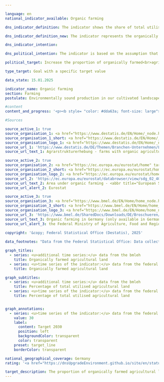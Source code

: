 ```yaml
---

language: en        
national_indicator_available: Organic farming        

dns_indicator_definition: The indicator shows the share of total utilised agricultural area in Germany that is cultivated by organically managed farms subject to the control system regulated by the <abbr title="European Union" tabindex="0">EU</abbr> legislation on organic farming (Regulation (EC) No. 834/2007&nbsp;and the implementing rules). It includes land that has been fully converted to organic management as well as areas still undergoing conversion.        

dns_indicator_definition_new: The indicator represents the organically farmed area of agricultural holdings subject to the control procedure of <abbr title="European Union" tabindex="0">EU</abbr> legislation on organic farming (Regulation [EC] No. 848/2018&nbsp;and implementing provisions) as a proportion of the total farmed area in Germany (in per cent). This includes both areas that have been fully converted to organic farming and those that are still in the process of conversion.        

dns_indicator_intention:         

dns_political_intention: The indicator is based on the assumption that organic farming conserves and protects natural resources to a particularly high degree. It has a variety of positive effects on nature, the climate and the environment and serves to produce high-quality food.        

political_target: Increase the proportion of organically farmed<br>agricultural land to 30&nbsp;per cent by 2030        

type_target: Goal with a specific target value        

data_state: 15.01.2025        

indicator_name: Organic farming        
section: Farming        
postulate: Environmentally sound production in our cultivated landscapes        

#content         
content_and_progress: '<p><b style= "color: #dda63a; font-size: large">2.1.b Organic farming</b><br><br>Data on organic farming are provided both by the Federal Office for Agriculture and Food (<abbr title="Federal Office for Agriculture and Food" tabindex="0">BLE</abbr>), on behalf of the Federal Ministry of Food, Agriculture and Rural Areas (BMLEH), and by the Federal Statistical Office.<br><br>To determine the amount of organically farmed land, the Federal Statistical Office employs various surveys. In years when a structural survey is conducted (such as the Agricultural Census or Agricultural Structure Survey), the data on organically farmed land are collected using primary statistical methods. In the intervening years, an estimation procedure is applied. In the future, data on organically farmed land are to be collected using secondary statistical methods as part of the land use survey for agricultural holdings&nbsp;–&nbsp;the successor to the previous main land use survey.<br><br>The reference value for calculating the proportion of organically farmed land is the utilised agricultural area, which is recorded annually by the Federal Statistical Office. This includes all areas used for agricultural or horticultural purposes. Buildings and farmyard areas belonging to agricultural holdings are not included in this reference value.<br><br>The <abbr title="Federal Office for Agriculture and Food" tabindex="0">BLE</abbr> data include information on organically farmed land reported annually by the organic regulatory authorities of the Länder. The reporting date is 31&nbsp;December of each year. All reports for the current year are accumulated up to this date. The <abbr title="Federal Office for Agriculture and Food" tabindex="0">BLE</abbr> data tend to show slightly higher values. Among other factors, this is because areas without a minimum size threshold are compared with the total area that includes such thresholds, and differing reporting periods are used. As a result, very small plots are included in the numerator when calculating the proportion, whereas only plots above a certain minimum size are considered in the denominator.<br><br>According to data from the Federal Statistical Office, the share of organically farmed land in the total utilised agricultural area increased from 2.9&nbsp;% in 1999&nbsp;to 11.2&nbsp;% in 2023. In 2023, this corresponded to an area of 1.85&nbsp;million hectares. The <abbr title="Federal Office for Agriculture and Food" tabindex="0">BLE</abbr> data show a slightly higher share of organic farming land, amounting to 11.4&nbsp;% or 1.89&nbsp;million hectares for 2023.<br><br>Based on figures from the Federal Statistical Office, if the trend observed over the past six reporting years were to continue, the share of organically farmed land would reach 16.7&nbsp;% by 2030. This means that the political target of achieving 30&nbsp;% organic farming by 2030&nbsp;would be missed, as would the previous federal government’s target of 20&nbsp;%.<br><br>In 2023, the organically farmed land in Germany was used as follows: 51.5&nbsp;% was permanent pasture, 47.0&nbsp;% was arable land, and 1.5&nbsp;% was classified as other land. In contrast, agriculture as a whole was predominantly focused on arable land, which made up 70.4&nbsp;% of the utilised agricultural area. The share of permanent pasture was 28.4&nbsp;%, and other land accounted for 1.2&nbsp;%.<br><br>According to the results of the 2023&nbsp;Agricultural Structure Survey, Saarland had the highest proportion of organically farmed land among the federal states, at 19.4&nbsp;%, followed by Brandenburg with 17.6&nbsp;% and Hessen with 15.4&nbsp;%. The extent to which organic farming is supported varies across the federal states.<br><br>According to <abbr title="European Statistical Office" tabindex="0">Eurostat</abbr> data, a total of 14.7&nbsp;million hectares were organically farmed in the <abbr title="European Union consisting of 27&nbsp;member states (without United Kingdom)" tabindex="0">EU-27</abbr>&nbsp;countries in 2020. This represented 9.1&nbsp;% of the total utilised agricultural area. In 2022, the highest shares of organic farmland in <abbr title="European Union" tabindex="0">EU</abbr> countries were recorded in Estonia (23.4&nbsp;%), followed by Sweden (19.9&nbsp;%), Portugal (19.3&nbsp;%), Italy (18.1&nbsp;%), Greece (17.2&nbsp;%), and the Czech Republic (16.0&nbsp;%).</p>'                

#Sources        

source_active_1: true
source_organisation_1: <a href="https://www.destatis.de/EN/Home/_node.html" target="_blank">Federal Statistical Office</a>
source_organisation_1_short: <a href="https://www.destatis.de/EN/Home/_node.html" target="_blank">Federal Statistical Office</a>
source_organisation_logo_1: <a href="https://www.destatis.de/EN/Home/_node.html" target="_blank"><img src="https://dnsTestEnvironment.github.io/dns-indicators/public/OrgImgEn/destatis.png" alt="Federal Statistical Office" title=" Click here to visit the homepage of the organizationFederal Statistical Office" style="height:60px; width:148px; border:transparent"/></a>
source_url_1: 'https://www.destatis.de/DE/Themen/Branchen-Unternehmen/Landwirtschaft-Forstwirtschaft-Fischerei/Landwirtschaftliche-Betriebe/Tabellen/oekologischer-landbau-bundeslaender.html'
source_url_text_1: Agrarstrukturerhebung - farms with organic agriculture (only available in German)

source_active_2: true
source_organisation_2: <a href="https://ec.europa.eu/eurostat/home" target="_blank" onclick="return confirm_alert('Eurostat', 'En')">Statistical office of the European Union</a>
source_organisation_2_short: <a href="https://ec.europa.eu/eurostat/home" target="_blank" onclick="return confirm_alert('Eurostat', 'En')">Statistical office of the European Union</a>
source_organisation_logo_2: <a href="https://ec.europa.eu/eurostat/home" target="_blank" onclick="return confirm_alert('Eurostat', 'En')"><img src="https://dnsTestEnvironment.github.io/dns-indicators/public/OrgImgEn/eurostat.png" alt="Statistical office of the European Union" title=" Click here to visit the homepage of the organizationStatistical office of the European Union" style="height:60px; width:148px; border:transparent"/></a>
source_url_2: 'https://ec.europa.eu/eurostat/databrowser/view/sdg_02_40/default/table?lang=en'
source_url_text_2: Area under organic farming - <abbr title="European Statistical Office" tabindex="0">Eurostat</abbr> table [org_cropar]
source_url_alert_2: Eurostat

source_active_3: true
source_organisation_3: <a href="https://www.bmel.de/EN/Home/home_node.html" target="_blank" onclick="return confirm_alert('the Federal Ministry of Agriculture, Food and Regional Identity', 'En')">Federal Ministry of Agriculture, Food and Regional Identity</a>
source_organisation_3_short: <a href="https://www.bmel.de/EN/Home/home_node.html" target="_blank" onclick="return confirm_alert('the Federal Ministry of Agriculture, Food and Regional Identity', 'En')">Federal Ministry of Agriculture, Food and Regional Identity</a>
source_organisation_logo_3: <a href="https://www.bmel.de/EN/Home/home_node.html" target="_blank" onclick="return confirm_alert('the Federal Ministry of Agriculture, Food and Regional Identity', 'En')"><img src="https://dnsTestEnvironment.github.io/dns-indicators/public/OrgImgEn/bmleh.png" alt="Federal Ministry of Agriculture, Food and Regional Identity" title=" Click here to visit the homepage of the organizationFederal Ministry of Agriculture, Food and Regional Identity" style="height:60px; width:148px; border:transparent"/></a>
source_url_3: 'https://www.bmel.de/SharedDocs/Downloads/DE/Broschueren/OekolandbauDeutschland.pdf?__blob=publicationFile&v=14'
source_url_text_3: Organic farming in Germany (only available in German)
source_url_alert_3: the Federal Ministry of Agriculture, Food and Regional Identity
        
copyright: '&copy; Federal Statistical Office (Destatis), 2025'        

data_footnotes: "Data from the Federal Statistical Office: Data collected in 1999, 2001, 2003, 2005, 2007, 2010, 2013, 2016&nbsp;and 2020&nbsp;(Agricultural Structure Survey). <br>• Estimated data in intermediate years and from 2021&nbsp;to 2023."        

graph_titles: 
  - series: <u>additional time series:</u> data from the bmleh
    title: Organically farmed agricultural land
  - series: <u>time series of the indicator:</u> data from the federal statistical office
    title: Organically farmed agricultural land        

graph_subtitles: 
  - series: <u>additional time series:</u> data from the bmleh
    title: Percentage of total utilised agricultural land
  - series: <u>time series of the indicator:</u> data from the federal statistical office
    title: Percentage of total utilised agricultural land        


graph_annotations:
  - series: <u>time series of the indicator:</u> data from the federal statistical office
    value: 30
    label:
      content: Target 2030
      position: left
      backgroundColor: transparent
      color: transparent
    preset: target_line
    borderColor: transparent                

national_geographical_coverage: Germany        
rating: '<a href="https://dnsUpgradeEnvironment.github.io/site/en/status"><img src="https://sdg-indikatoren.de/public/Wettersymbole/Wolke.png" title="Although the indicator has in 2023 been moving in the desired direction toward the target, if the trend had to continued, the target would have been missed in the target year by more than 20% of the difference between the target value and the value at that time." alt="Weathersymbol: cloud"/></a>'        

target_description: The proportion of organically farmed agricultural land is to be increased to at least 30&nbsp;per cent by 2030.<br><br><br>Based on the target formulation, indicator 2.1.b shows a continuous development in the desired direction. If this trend were to continue, the politically defined target would still be missed by a wide margin, meaning that indicator 2.1.b for 2023&nbsp;is rated as "cloud"’.        
---
```


